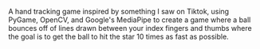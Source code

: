 A hand tracking game inspired by something I saw on Tiktok, using PyGame, OpenCV, and Google's MediaPipe to create a game where a ball bounces off of lines drawn between your index fingers and thumbs where the goal is to get the ball to hit the star 10 times as fast as possible.
